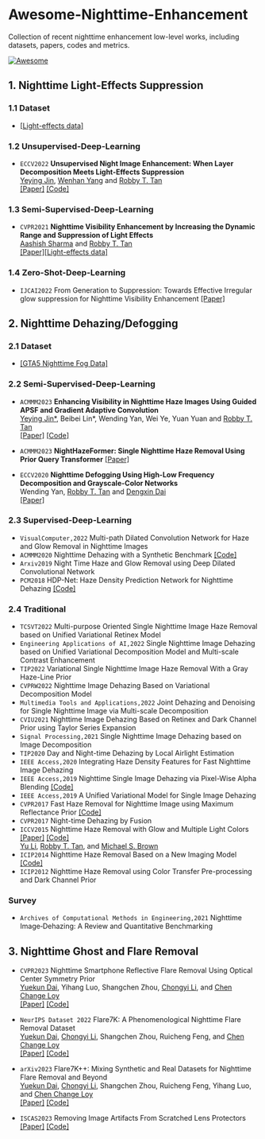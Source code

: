 # Awesome-Nighttime-Enhancement
Collection of recent nighttime enhancement low-level works, including datasets, papers, codes and metrics.

[![Awesome](https://cdn.rawgit.com/sindresorhus/awesome/d7305f38d29fed78fa85652e3a63e154dd8e8829/media/badge.svg)](https://github.com/jinyeying/Awesome-Nighttime-Enhancement)

## 1. Nighttime Light-Effects Suppression
### 1.1 Dataset
* [[Light-effects data]](https://www.dropbox.com/sh/ro8fs629ldebzc2/AAD_W78jDffsJhH-smJr0cNSa?dl=0) <br>

### 1.2 Unsupervised-Deep-Learning
* `ECCV2022`
**Unsupervised Night Image Enhancement: When Layer Decomposition Meets Light-Effects Suppression** \
[Yeying Jin](https://jinyeying.github.io/), [Wenhan Yang](https://flyywh.github.io/) and [Robby T. Tan](https://tanrobby.github.io/pub.html)\
[[Paper]](https://www.ecva.net/papers/eccv_2022/papers_ECCV/papers/136970396.pdf)
[[Code]](https://github.com/jinyeying/night-enhancement)

### 1.3 Semi-Supervised-Deep-Learning
* `CVPR2021`
**Nighttime Visibility Enhancement by Increasing the Dynamic Range and Suppression of Light Effects** \
[Aashish Sharma](https://aasharma90.github.io/) and [Robby T. Tan](https://tanrobby.github.io/pub.html) \
[[Paper]](https://openaccess.thecvf.com/content/CVPR2021/papers/Sharma_Nighttime_Visibility_Enhancement_by_Increasing_the_Dynamic_Range_and_Suppression_CVPR_2021_paper.pdf)[[Light-effects data]](https://www.dropbox.com/sh/ro8fs629ldebzc2/AAD_W78jDffsJhH-smJr0cNSa?dl=0)

### 1.4 Zero-Shot-Deep-Learning
* `IJCAI2022`
From Generation to Suppression: Towards Effective Irregular glow suppression for Nighttime Visibility Enhancement
[[Paper]]()

## 2. Nighttime Dehazing/Defogging
### 2.1 Dataset
* [[GTA5 Nighttime Fog Data]](https://www.dropbox.com/sh/gfw44ttcu5czrbg/AACr2GZWvAdwYPV0wgs7s00xa?dl=0) <br>

### 2.2 Semi-Supervised-Deep-Learning
* `ACMMM2023`
**Enhancing Visibility in Nighttime Haze Images Using Guided APSF and Gradient Adaptive Convolution** \
[Yeying Jin*](https://jinyeying.github.io/), Beibei Lin*, Wending Yan, Wei Ye, Yuan Yuan and [Robby T. Tan](https://tanrobby.github.io/pub.html) \
[[Paper]]() [[Code]](https://github.com/jinyeying/nighttime_dehaze)

* `ACMMM2023`
**NightHazeFormer: Single Nighttime Haze Removal Using Prior Query Transformer** [[Paper]](https://arxiv.org/pdf/2305.09533.pdf)

  
* `ECCV2020`
**Nighttime Defogging Using High-Low Frequency Decomposition and Grayscale-Color Networks** \
Wending Yan, [Robby T. Tan](https://tanrobby.github.io/pub.html) and [Dengxin Dai](https://vas.mpi-inf.mpg.de/) \
[[Paper]](https://www.ecva.net/papers/eccv_2020/papers_ECCV/papers/123570460.pdf)


### 2.3 Supervised-Deep-Learning
* `VisualComputer,2022`
Multi-path Dilated Convolution Network for Haze and Glow Removal in Nighttime Images
* `ACMMM2020`
Nighttime Dehazing with a Synthetic Benchmark
[[Code]](https://github.com/chaimi2013/3R)
* `Arxiv2019`
Night Time Haze and Glow Removal using Deep Dilated Convolutional Network
* `PCM2018`
HDP-Net: Haze Density Prediction Network for Nighttime Dehazing
[[Code]](https://github.com/nicholasly/HDP-Net)

### 2.4 Traditional
* `TCSVT2022`
Multi-purpose Oriented Single Nighttime Image Haze Removal based on Unified Variational Retinex Model
* `Engineering Applications of AI,2022`
Single Nighttime Image Dehazing based on Unified Variational Decomposition Model and Multi-scale Contrast Enhancement
* `TIP2022`
Variational Single Nighttime Image Haze Removal With a Gray Haze-Line Prior
* `CVPRW2022`
Nighttime Image Dehazing Based on Variational Decomposition Model
* `Multimedia Tools and Applications,2022`
Joint Dehazing and Denoising for Single Nighttime Image via Multi-scale Decomposition
* `CVIU2021`
Nighttime Image Dehazing Based on Retinex and Dark Channel Prior using Taylor Series Expansion
* `Signal Processing,2021`
Single Nighttime Image Dehazing based on Image Decomposition
* `TIP2020`
Day and Night-time Dehazing by Local Airlight Estimation
* `IEEE Access,2020`
Integrating Haze Density Features for Fast Nighttime Image Dehazing
* `IEEE Access,2019`
Nighttime Single Image Dehazing via Pixel-Wise Alpha Blending
[[Code]](https://github.com/yuteng/nighttime-dehazing)
* `IEEE Access,2019`
A Unified Variational Model for Single Image Dehazing
* `CVPR2017`
Fast Haze Removal for Nighttime Image using Maximum Reflectance Prior
[[Code]](https://github.com/chaimi2013/MRP)
* `CVPR2017`
Night-time Dehazing by Fusion
* `ICCV2015`
Nighttime Haze Removal with Glow and Multiple Light Colors 
[[Paper]](https://www.dropbox.com/s/b7l89f31erqmjr0/2015_iccv_nightdehazing.pdf?dl=0)
[[Code]](https://tanrobby.github.io/code.html)\
[Yu Li](http://yu-li.github.io/), [Robby T. Tan](https://tanrobby.github.io/pub.html), and [Michael S. Brown](https://www.eecs.yorku.ca/~mbrown/)
* `ICIP2014`
Nighttime Haze Removal Based on a New Imaging Model
[[Code]](https://github.com/chaimi2013/NighttimeDehaze)
* `ICIP2012`
Nighttime Haze Removal using Color Transfer Pre-processing and Dark Channel Prior

### Survey
* `Archives of Computational Methods in Engineering,2021`
Nighttime Image‑Dehazing: A Review and Quantitative Benchmarking

## 3. Nighttime Ghost and Flare Removal
* `CVPR2023`
Nighttime Smartphone Reflective Flare Removal Using Optical Center Symmetry Prior\
[Yuekun Dai](https://ykdai.github.io/), Yihang Luo, Shangchen Zhou, [Chongyi Li](https://li-chongyi.github.io/), and [Chen Change Loy](https://www.mmlab-ntu.com/person/ccloy/) \
[[Paper]](https://arxiv.org/abs/2303.15046)
[[Code]](https://github.com/ykdai/BracketFlare)

* `NeurIPS Dataset 2022`
Flare7K: A Phenomenological Nighttime Flare Removal Dataset\
[Yuekun Dai](https://ykdai.github.io/), [Chongyi Li](https://li-chongyi.github.io/), Shangchen Zhou, Ruicheng Feng, and [Chen Change Loy](https://www.mmlab-ntu.com/person/ccloy/) \
[[Paper]](https://arxiv.org/abs/2210.06570) [[Code]](https://github.com/ykdai/Flare7K)

* `arXiv2023`
Flare7K++: Mixing Synthetic and Real Datasets for Nighttime Flare Removal and Beyond\
[Yuekun Dai](https://ykdai.github.io/), [Chongyi Li](https://li-chongyi.github.io/), Shangchen Zhou, Ruicheng Feng, Yihang Luo, and [Chen Change Loy](https://www.mmlab-ntu.com/person/ccloy/)\
[[Paper]](https://arxiv.org/abs/2306.04236) [[Code]](https://github.com/ykdai/Flare7K)

* `ISCAS2023`
Removing Image Artifacts From Scratched Lens Protectors\
[[Paper]](https://arxiv.org/format/2305.09533) [[Code]](https://github.com/wyf0912/flare-removal)




